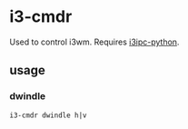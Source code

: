 # i3-cmdr
Used to control i3wm. Requires [i3ipc-python](https://github.com/acrisci/i3ipc-python/).

## usage

### dwindle
`i3-cmdr dwindle h|v`

